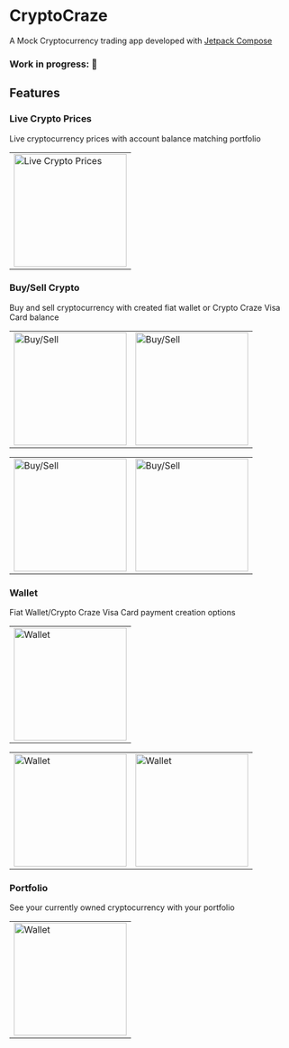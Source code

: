# CryptoCraze
A Mock Cryptocurrency trading app developed with [Jetpack Compose](https://developer.android.com/jetpack/compose)

### Work in progress: 🚧

## Features
### Live Crypto Prices

Live cryptocurrency prices with account balance matching portfolio

<table cellspacing="0" cellpadding="0">
 <tr>
    <td><img src="screenshots/home_screen.png" alt="Live Crypto Prices" width="200"/></td>
   </tr> 
</table>

### Buy/Sell Crypto

Buy and sell cryptocurrency with created fiat wallet or Crypto Craze Visa Card balance

<table cellspacing="0" cellpadding="0">
 <tr>
    <td><img src="screenshots/buy_sell_bottom.png" alt="Buy/Sell" width="200"/></td>
    <td><img src="screenshots/buy_sell_list.png" alt="Buy/Sell" width="200"/></td>
   </tr> 
</table>
<table cellspacing="0" cellpadding="0">
 <tr>
    <td><img src="screenshots/buy_sell_screen.png" alt="Buy/Sell" width="200"/></td>
    <td><img src="screenshots/purchase_successful.png" alt="Buy/Sell" width="200"/></td>
   </tr> 
</table>

### Wallet

Fiat Wallet/Crypto Craze Visa Card payment creation options

<table cellspacing="0" cellpadding="0">
 <tr>
    <td> <img src="screenshots/wallet_screen.png" alt="Wallet" width="200"/></td>
   </tr> 
</table>
<table cellspacing="0" cellpadding="0">
 <tr>
    <td><img src="screenshots/create_visa_card.png" alt="Wallet" width="200"/></td>
    <td><img src="screenshots/create_fiat_wallet_card.png" alt="Wallet" width="200"/></td>
   </tr> 
</table>

### Portfolio

See your currently owned cryptocurrency with your portfolio

<table>
 <tr>
    <td> <img src="screenshots/portfolio_screen.png" alt="Wallet" width="200"/></td>
   </tr> 
</table